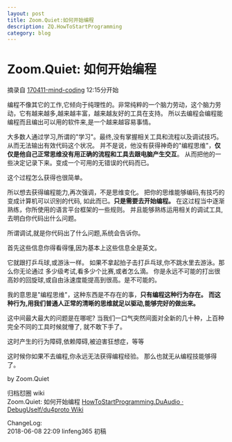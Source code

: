 ```yaml
---
layout: post
title: Zoom.Quiet:如何开始编程
description: ZQ.HowToStartProgramming
category: blog
---
```


# Zoom.Quiet: 如何开始编程

摘录自 [170411-mind-coding](https://www.lizhi.fm/3475110/2595774648088179718?u=2650671791068188716) 12:15分开始  

编程不像其它的工作,它倾向于纯理性的。非常纯粹的一个脑力劳动，这个脑力劳动，它有越来越多,越来越丰富，越来越友好的工具在支持。
所以去编程会编程能编程而且编出可以用的软件来,是一个越来越容易事情。

大多数人通过学习,所谓的"学习"。最终,没有掌握相关工具和流程以及调试技巧。从而无法输出有效代码这个状况。
并不是说，他没有获得神奇的"编程思维"，**仅仅是他自己正常思维没有用正确的流程和工具去跟电脑产生交互**。 从而把他的一些决定记录下来。变成一个可用的无错误的代码而已。

这个过程怎么获得也很简单。

所以想去获得编程能力,再次强调，不是思维变化。
把你的思维能够编码,有技巧的变成计算机可以识别的代码, 如此而已。**只是需要去开始编程。**
在这过程当中逐渐熟练，你所使用的语言平台框架的一些规则。
并且能够熟练运用相关的调试工具,去明白你代码出什么问题。

所谓调试,就是你代码出了什么问题,系统会告诉你。

首先这些信息你得看得懂,因为基本上这些信息全是英文。


它就跟打乒乓球,或游泳一样。
如果不拿起拍子击打乒乓球,你不跳水里去游泳。那么你无论通过
多少级考试,看多少个比赛,或者怎么滴。
你是永远不可能的打出很高妙的回旋球,或自由泳速度能提高到很高。是不可能的。

我的意思是"编程思维"，这种东西是不存在的事，**只有编程这种行为存在。**
**而这种行为,用我们普通人正常的清晰的思维就足以驱动,能够完好的做出来。**

这中间最大最大的问题是在哪呢? 
当我们一口气突然间面对全新的几十种，上百种完全不同的工具时候就懵了, 就不敢下手了。

这时产生的行为障碍,依赖障碍,被迫害狂想症，等等

这时候你如果不去编程,你永远无法获得编程经验。
那么也就无从编程技能够得了。

by Zoom.Quiet


归档怼圈 wiki  
Zoom.Quiet: 如何开始编程  [HowToStartProgramming.DuAudio · DebugUself/du4proto Wiki](https://github.com/DebugUself/du4proto/wiki/HowToStartProgramming.DuAudio)

 
ChangeLog:  
2018-06-08 22:09 linfeng365 初稿  

